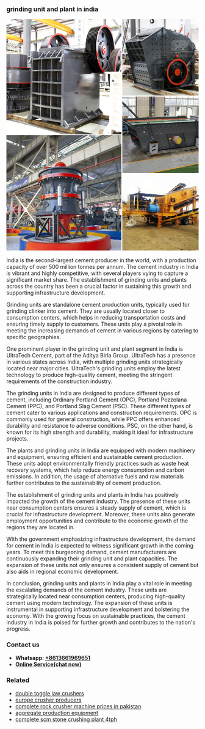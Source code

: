 <h3>grinding unit and plant in india</h3><img src='1704791628.jpg' alt=''><p>India is the second-largest cement producer in the world, with a production capacity of over 500 million tonnes per annum. The cement industry in India is vibrant and highly competitive, with several players vying to capture a significant market share. The establishment of grinding units and plants across the country has been a crucial factor in sustaining this growth and supporting infrastructure development.</p><p>Grinding units are standalone cement production units, typically used for grinding clinker into cement. They are usually located closer to consumption centers, which helps in reducing transportation costs and ensuring timely supply to customers. These units play a pivotal role in meeting the increasing demands of cement in various regions by catering to specific geographies.</p><p>One prominent player in the grinding unit and plant segment in India is UltraTech Cement, part of the Aditya Birla Group. UltraTech has a presence in various states across India, with multiple grinding units strategically located near major cities. UltraTech's grinding units employ the latest technology to produce high-quality cement, meeting the stringent requirements of the construction industry.</p><p>The grinding units in India are designed to produce different types of cement, including Ordinary Portland Cement (OPC), Portland Pozzolana Cement (PPC), and Portland Slag Cement (PSC). These different types of cement cater to various applications and construction requirements. OPC is commonly used for general construction, while PPC offers enhanced durability and resistance to adverse conditions. PSC, on the other hand, is known for its high strength and durability, making it ideal for infrastructure projects.</p><p>The plants and grinding units in India are equipped with modern machinery and equipment, ensuring efficient and sustainable cement production. These units adopt environmentally friendly practices such as waste heat recovery systems, which help reduce energy consumption and carbon emissions. In addition, the usage of alternative fuels and raw materials further contributes to the sustainability of cement production.</p><p>The establishment of grinding units and plants in India has positively impacted the growth of the cement industry. The presence of these units near consumption centers ensures a steady supply of cement, which is crucial for infrastructure development. Moreover, these units also generate employment opportunities and contribute to the economic growth of the regions they are located in.</p><p>With the government emphasizing infrastructure development, the demand for cement in India is expected to witness significant growth in the coming years. To meet this burgeoning demand, cement manufacturers are continuously expanding their grinding unit and plant capacities. The expansion of these units not only ensures a consistent supply of cement but also aids in regional economic development.</p><p>In conclusion, grinding units and plants in India play a vital role in meeting the escalating demands of the cement industry. These units are strategically located near consumption centers, producing high-quality cement using modern technology. The expansion of these units is instrumental in supporting infrastructure development and bolstering the economy. With the growing focus on sustainable practices, the cement industry in India is poised for further growth and contributes to the nation's progress.</p><h3>Contact us</h3><ul><li><strong>Whatsapp:&nbsp;<a href="https://wa.me/8613661969651">+8613661969651</a></strong></li><li><a href="https://swt.shibang-china.com/?git&amp;zhl&amp;grinding unit and plant in india"><strong>Online Service(chat now)</strong></a></li></ul><h3>Related</h3><ul><li><a href='double toggle jaw crushers.md'>double toggle jaw crushers</a></li><li><a href='europe crusher producers.md'>europe crusher producers</a></li><li><a href='complete rock crusher machine prices in pakistan.md'>complete rock crusher machine prices in pakistan</a></li><li><a href='aggregate production equipment.md'>aggregate production equipment</a></li><li><a href='complete scm stone crushing plant 4tph.md'>complete scm stone crushing plant 4tph</a></li></ul>